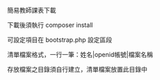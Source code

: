 簡易教師課表下載

下載後須執行 composer install

可設定項目在 bootstrap.php 設定區段

清單檔案格式，一行一筆：姓名|openid帳號|檔案名稱

存放檔案之目錄須自行建立，清單檔案放置此目錄中
